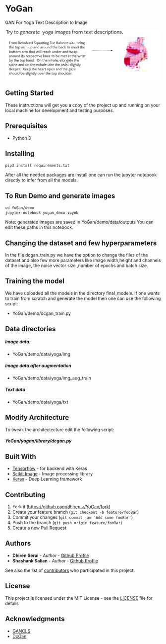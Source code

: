# YoGan
GAN For Yoga Text Description to Image 

![YoGan description image](https://github.com/dhirensr/YoGan/blob/master/github_repo_yogan.png)
## Getting Started

These instructions will get you a copy of the project up and running on your local machine for development and testing purposes.

## Prerequisites

* Python 3



## Installing


```
pip3 install requirements.txt
```
After all the needed packages are install one can run the jupyter notebook directly to infer from all the models.

## To Run Demo and generate images
```
cd YoGan/demo
jupyter-notebook yogan_demo.ipynb
```

Note: generated images are saved in YoGan/demo/data/outputs 
You can edit these paths in this notebook.


## Changing the dataset and few hyperparameters

In the file dcgan_train.py we have the option to change the files of the dataset and also few more parameters like image width,height and channels of the image, the noise vector size ,number of epochs and batch size.

## Training the model
We have uploaded all the models in the directory final_models. If one wants to train from scratch and generate the model then one can use the following script:
* YoGan/demo/dcgan_train.py

## Data directories
##### Image data:
* YoGan/demo/data/yoga/img

##### Image data after augmentation
* YoGan/demo/data/yoga/img_aug_train

##### Text data
* YoGan/demo/data/yoga/txt

## Modify Architecture
To tweak the architectecture edit the following script:
##### YoGan/yogan/library/dcgan.py


## Built With

* [Tensorflow](https://www.tensorflow.org/) - for backend with Keras
* [Scikit Image](https://scikit-image.org/docs/dev/api/skimage.html) - Image processing library
* [Keras](https://keras.io/) - Deep Learning framework


## Contributing

1. Fork it (<https://github.com/dhirensr/YoGan/fork>)
2. Create your feature branch (`git checkout -b feature/fooBar`)
3. Commit your changes (`git commit -am 'Add some fooBar'`)
4. Push to the branch (`git push origin feature/fooBar`)
5. Create a new Pull Request

## Authors

* **Dhiren Serai** - *Author* - [Github Profile](https://github.com/dhirensr)
* **Shashank Salian** - *Author* - [Github Profile](https://github.com/shashank3110)


See also the list of [contributors](https://github.com/dhirensr/YoGan/graphs/contributors) who participated in this project.

## License

This project is licensed under the MIT License - see the [LICENSE](LICENSE) file for details

## Acknowledgments

* [GANCLS](https://medium.com/datadriveninvestor/text-to-image-synthesis-6e5de1bf86ec)
* [DcGan](https://medium.com/datadriveninvestor/deep-convolutional-generative-adversarial-networks-dcgans-3176238b5a3d)
